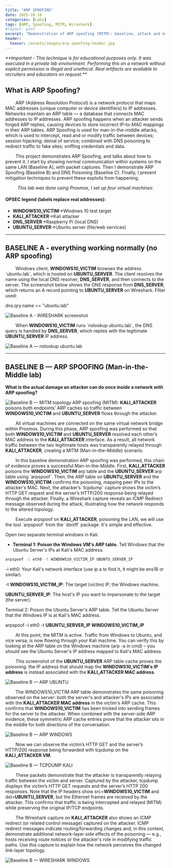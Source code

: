 ```yaml
---
title: "ARP SPOOFING"
date: 2025-10-16
categories: [Labs]
tags: [ARP, Spoofing, MITM, Wireshark]
#layout: post
excerpt: "Demonstration of ARP spoofing (MITM): baseline, attack and mitigations."
header:
  teaser: /assets/images/arp-spoofing-header.jpg
---
```


<em>
**Important - This technique is for educational purposes only. It was executed in a private lab environment. Performing this on a network without explicit permission is illegal and unethical. Real artifacts are available to recruiters and educators on request.**</em>

## What is ARP Spoofing?

<div class="justify-text">
<p class="indent" style="text-indent: 2rem;">ARP (Address Resolution Protocol) is a network protocol that maps MAC addresses (unique computer or device identifiers) to IP addresses. Networks maintain an ARP table — a database that connects MAC addresses to IP addresses. ARP spoofing happens when an attacker sends forged ARP replies, causing devices to store incorrect IP-to-MAC mappings in their ARP tables. ARP Spoofing is used for man-in-the-middle attacks, which is used to intercept, read and or modify traffic between devices; session hijacking; denial of service; combined with DNS poisoning to redirect traffic to fake sites; sniffing credentials and data.</p>

<p class="indent" style="text-indent: 2rem;">This project demonstrates ARP Spoofing, and talks about how to prevent it. I start by showing normal communication within systems on the same LAN (Baseline A), with packet captures. Then I demonstrate ARP Spoofing (Baseline B) and DNS Poisoning (Baseline C). Finally, I present mitigation techniques to prevent these exploits from happening.</p>

</div>
<p style="text-align:center"><em>This lab was done using Proxmox, I set up four virtual machines:</em></p>

<h4>OPSEC legend (labels replace real addresses):</h4>

<ul class="opsec-list">
  <li><span class="label"><strong>WINDOWS10_VICTIM</strong></span><span class="arrow">→</span><span class="desc">Windows 10 test target</span></li>
  <li><span class="label"><strong>KALI_ATTACKER</strong></span><span class="arrow">→</span><span class="desc">Kali attacker</span></li>
  <li><span class="label"><strong>DNS_SERVER</strong></span><span class="arrow">→</span><span class="desc">Raspberry Pi (local DNS)</span></li>
  <li><span class="label"><strong>UBUNTU_SERVER</strong></span><span class="arrow">→</span><span class="desc">Ubuntu server (file/web services)</span></li>
</ul>

---

## BASELINE A - everything working normally (no ARP spoofing)

<p class="indent" style="text-indent: 2rem;">Windows client, <strong>WINDOWS10_VICTIM</strong> browses the address `ubuntu.lab`, which is hosted on <strong>UBUNTU_SERVER</strong>. The client resolves the name using the local DNS resolver, <strong>DNS_SERVER</strong>, and then connects to the server. The screenshot below shows the DNS response from <strong>DNS_SERVER</strong>, which returns an A record pointing to <strong>UBUNTU_SERVER</strong> on Wireshark. Filter used:</p>

dns.qry.name == "ubuntu.lab"

![Baseline A - WIRESHARK screenshot](/assets/images/BASE_A_WIRESHARK_DNS.png)

<p class="indent" style="text-indent: 2rem;">When <strong>WINDOWS10_VICTIM</strong> runs `nslookup ubuntu.lab`, the DNS query is handled by <strong>DNS_SERVER</strong>, which replies with the legitimate <strong>UBUNTU_SERVER</strong> IP address.</p>

![Baseline A — nslookup ubuntu.lab](/assets/images/BASE_A_WINDOWS_NSLOOKUP.png)

---

## BASELINE B — ARP SPOOFING (Man-in-the-Middle lab)

**What is the actual damage an attacker can do once inside a network with ARP spoofing?**

![Baseline B — MITM topology](/assets/images/FINAL_BASE_B_SYSTEMS.png)
ARP spoofing (MITM): **KALI_ATTACKER** poisons both endpoints’ ARP caches so traffic between **WINDOWS10_VICTIM** and **UBUNTU_SERVER** flows through the attacker.

<p class="indent" style="text-indent: 2rem;">All virtual machines are connected on the same virtual network bridge within Proxmox. During this phase, ARP spoofing was performed so that both <strong>WINDOWS10_VICTIM</strong> and <strong>UBUNTU_SERVER</strong> resolved each other’s MAC address to the <strong>KALI_ATTACKER</strong> interface. As a result, all network traffic between the two legitimate hosts was transparently relayed through <strong>KALI_ATTACKER</strong>, creating a MITM (Man-in-the-Middle) scenario.</p>

<p class="indent" style="text-indent: 2rem;">In this baseline demonstration ARP spoofing was performed, this chain of evidence proves a successful Man-in-the-Middle. First, <strong>KALI_ATTACKER</strong> poisons the <strong>WINDOWS10_VICTIM</strong> arp table and the <strong>UBUNTU_SERVER</strong> arp table using `arpspoof`. Then, the ARP table on <strong>UBUNTU_SERVER</strong> and the <strong>WINDOWS10_VICTIM</strong> confirms the poisoning, mapping peer IPs to the attacker's MAC. Next, the attacker’s `tcpdump` capture shows the victim’s HTTP GET request and the server’s HTTP/200 response being relayed through the attacker. Finally, a Wireshark capture reveals an ICMP Redirect message observed during the attack, illustrating how the network responds to the altered topology.</p>

<p class="indent" style="text-indent: 2rem;">Execute arpspoof on <strong>KALI_ATTACKER</strong>, poisoning the LAN, we will use the tool `arpspoof` from the `dsniff` package. It's simple and effective.</p>

Open two separate terminal windows in Kali.

- **Terminal 1: Poison the Windows VM's ARP table.** Tell Windows that the Ubuntu Server's IPs at Kali's MAC address.

```bash
arpspoof -i eth0 -t WINDOWS10_VICTIM_IP UBUNTU_SERVER_IP
```

-i eth0: Your Kali's network interface (use ip a to find it, it might be ens18 or similar).

-t <strong>WINDOWS10_VICTIM_IP</strong>: The target (victim) IP, the Windows machine.

<strong>UBUNTU_SERVER_IP</strong>: The host's IP you want to impersonate to the target (the server).

Terminal 2: Poison the Ubuntu Server's ARP table. Tell the Ubuntu Server that the Windows IP is at Kali's MAC address.

arpspoof -i eth0 -t <strong>UBUNTU_SERVER_IP</strong> <strong>WINDOWS10_VICTIM_IP</strong>

<p class="indent" style="text-indent: 2rem;">At this point, the MITM is active. Traffic from Windows to Ubuntu, and vice versa, is now flowing through your Kali machine. You can verify this by looking at the ARP table on the Windows machine (arp -a in cmd) – you should see the Ubuntu Server's IP address mapped to Kali's MAC address.</p>

<p class="indent" style="text-indent: 2rem;">This screenshot of the <strong>UBUNTU_SERVER</strong> ARP table cache proves the poisoning: the IP address that should map the <strong>WINDOWS10_VICTIM's IP address</strong> is instead associated with the <strong>KALI_ATTACKER MAC address</strong>.</p>

![Baseline B — ARP UBUNTU](/assets/images/BASE_B_UBUNTU_ARP_2.png)

<p class="indent" style="text-indent: 2rem;">The WINDOWS10_VICTIM ARP table demonstrates the same poisoning observed on the server: both the server's and attacker's IPs are associated with the <strong>KALI_ATTACKER MAC address</strong> in the victim's ARP cache. This confirms that <strong>WINDOWS10_VICTIM</strong> has been tricked into sending frames for the server to the attacker. When combined with the server-side ARP evidence, these symmetric ARP cache entries prove that the attacker sits in the middle for both directions of the conversation.</p>

![Baseline B — ARP WINDOWS](/assets/images/BASE_B_ARP_WINDOWS.png)

<p class="indent" style="text-indent: 2rem;">Now we can observe the victim’s HTTP GET and the server’s HTTP/200 response being forwarded with tcpdump on the <strong>KALI_ATTACKER VM</strong>.</p>

![Baseline B — TCPDUMP KALI](/assets/images/BASE_B_KALI_ATTACKER_TCP_DUMP_ARP_SPOOFING.png)

<p class="indent" style="text-indent: 2rem;">These packets demonstrate that the attacker is transparently relaying traffic between the victim and server. Captured by the attacker, tcpdump displays the victim’s HTTP GET requests and the server’s HTTP 200 responses. Note that the IP headers show src=<strong>WINDOWS10_VICTIM</strong> and dst=<strong>UBUNTU_SERVER</strong>, but the Ethernet frames are received by the attacker. This confirms that traffic is being intercepted and relayed (MITM) while preserving the original IP/TCP endpoints.</p>

<p class="indent" style="text-indent: 2rem;">The Wireshark capture on <strong>KALI_ATTACKER</strong> also shows an ICMP redirect (or related control message) captured on the attacker. ICMP redirect messages indicate routing/forwarding changes and, in this context, demonstrate additional network-layer side effects of the poisoning — e.g., hosts receiving route notices or the attacker's role in modifying traffic paths. Use this capture to explain how the network perceives the changed link-layer topology.</p>

![Baseline B — WIRESHARK WINDOWS](/assets/images/BASE_B_WIN10_WIRESHARK_ARP.png)
